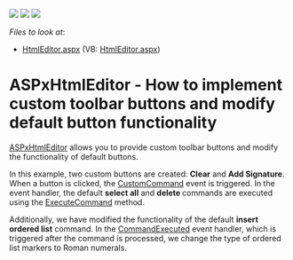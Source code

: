 <!-- default badges list -->
![](https://img.shields.io/endpoint?url=https://codecentral.devexpress.com/api/v1/VersionRange/128544874/15.1.6%2B)
[![](https://img.shields.io/badge/Open_in_DevExpress_Support_Center-FF7200?style=flat-square&logo=DevExpress&logoColor=white)](https://supportcenter.devexpress.com/ticket/details/T283558)
[![](https://img.shields.io/badge/📖_How_to_use_DevExpress_Examples-e9f6fc?style=flat-square)](https://docs.devexpress.com/GeneralInformation/403183)
<!-- default badges end -->
<!-- default file list -->
*Files to look at*:

* [HtmlEditor.aspx](./CS/DXWebApplication1/HtmlEditor.aspx) (VB: [HtmlEditor.aspx](./VB/DXWebApplication1/HtmlEditor.aspx))
<!-- default file list end -->
# ASPxHtmlEditor - How to implement custom toolbar buttons and modify default button functionality


<p><a href="http://help.devexpress.com/#AspNet/clsDevExpressWebASPxHtmlEditorASPxHtmlEditortopic">ASPxHtmlEditor</a> allows you to provide custom toolbar buttons and modify the functionality of default buttons.</p>
<p>In this example, two custom buttons are created: <strong>Clear</strong> and <strong>Add Signature</strong>. When a button is clicked, the <a href="http://help.devexpress.com/#AspNet/DevExpressWebASPxHtmlEditorScriptsASPxClientHtmlEditor_CustomCommandtopic">CustomCommand</a> event is triggered. In the event handler, the default <strong>select all</strong> and <strong>delete </strong>commands are executed using the <a href="http://help.devexpress.com/#AspNet/DevExpressWebASPxHtmlEditorScriptsASPxClientHtmlEditor_ExecuteCommandtopic">ExecuteCommand</a> method.</p>
<p>Additionally, we have modified the functionality of the default <strong>insert ordered list</strong> command. In the <a href="http://help.devexpress.com/#AspNet/DevExpressWebASPxHtmlEditorScriptsASPxClientHtmlEditor_CommandExecutedtopic">CommandExecuted</a> event handler, which is triggered after the command is processed, we change the type of ordered list markers to Roman numerals.</p>

<br/>


